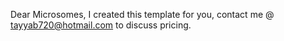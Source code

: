 Dear Microsomes,
I created this template for you, contact me @ tayyab720@hotmail.com to discuss pricing.